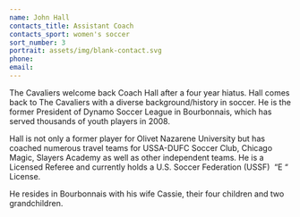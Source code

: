 ```yaml
---
name: John Hall
contacts_title: Assistant Coach
contacts_sport: women's soccer
sort_number: 3
portrait: assets/img/blank-contact.svg
phone:
email:
---
```


The Cavaliers welcome back Coach Hall after a four year hiatus. Hall comes back to The Cavaliers with a diverse background/history in soccer. He is the former President of Dynamo Soccer League in Bourbonnais, which has served thousands of youth players in 2008.

Hall is not only a former player for Olivet Nazarene University but has coached numerous travel teams for USSA-DUFC Soccer Club, Chicago Magic, Slayers Academy as well as other independent teams. He is a Licensed Referee and currently holds a U.S. Soccer Federation (USSF)&nbsp; “E “ License.&nbsp;

He resides in Bourbonnais with his wife Cassie, their four children and two grandchildren.&nbsp;

